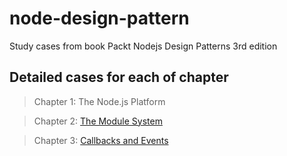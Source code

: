 # node-design-pattern
Study cases from book Packt Nodejs Design Patterns 3rd edition

## Detailed cases for each of chapter
> Chapter 1: The Node.js Platform

> Chapter 2: [The Module System](./chapter2-module-system)

> Chapter 3: [Callbacks and Events](./chapter3-callback-events)
